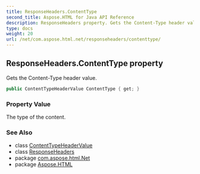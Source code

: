 ```yaml
---
title: ResponseHeaders.ContentType
second_title: Aspose.HTML for Java API Reference
description: ResponseHeaders property. Gets the Content-Type header value
type: docs
weight: 20
url: /net/com.aspose.html.net/responseheaders/contenttype/
---
```

## ResponseHeaders.ContentType property

Gets the Content-Type header value.

```java
public ContentTypeHeaderValue ContentType { get; }
```

### Property Value

The type of the content.

### See Also

* class [ContentTypeHeaderValue](../../../com.aspose.html.net.headers/contenttypeheadervalue/)
* class [ResponseHeaders](../)
* package [com.aspose.html.Net](../../responseheaders/)
* package [Aspose.HTML](../../../)
